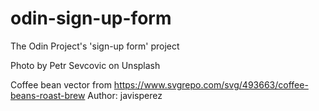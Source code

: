 # odin-sign-up-form

The Odin Project's 'sign-up form' project

Photo by Petr Sevcovic on Unsplash

Coffee bean vector from https://www.svgrepo.com/svg/493663/coffee-beans-roast-brew
Author: javisperez
